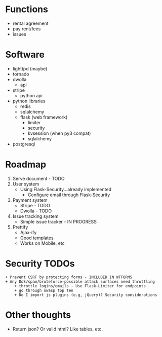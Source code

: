 # Functions
* rental agreement
* pay rent/fees
* issues

# Software
* lighttpd (maybe)
* tornado
* dwolla
    + api
* stripe
    + python api
* python libraries
    + redis
    + sqlalchemy
    + flask (web framework)
        + limiter
        + security
        + kvsession (when py3 compat)
        + sqlalchemy
* postgresql

# Roadmap
1. Serve document - TODO
2. User system
    + Using Flask-Security...already implemented
        + Configure email through Flask-Security
3. Payment system
    + Stripe - TODO
    + Dwolla - TODO
4. Issue tracking system
    + Simple issue tracker - IN PROGRESS
5. Prettify
    + Ajax-ify
    + Good templates
    + Works on Mobile, etc

# Security TODOs
    + Prevent CSRF by protecting forms - INCLUDED IN WTFORMS
    + Any DoS/spam/bruteforce-possible attack surfaces need throttling
        + throttle logins/emails - Use Flask-Limiter for endpoints
        + go through owasp top ten
        + Do I import js plugins (e.g, jQuery)? Security considerations

# Other thoughts
+ Return json? Or valid html? Like tables, etc.
